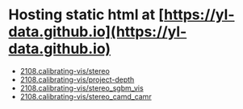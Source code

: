# Hosting static html at [https://yl-data.github.io](https://yl-data.github.io)

- [2108.calibrating-vis/stereo](2108.calibrating-vis/stereo/index.html)
- [2108.calibrating-vis/project-depth](2108.calibrating-vis/project-depth/index.html)
- [2108.calibrating-vis/stereo_sgbm_vis](2108.calibrating-vis/stereo_sgbm_vis)
- [2108.calibrating-vis/stereo_camd_camr](2108.calibrating-vis/stereo_camd_camr)

